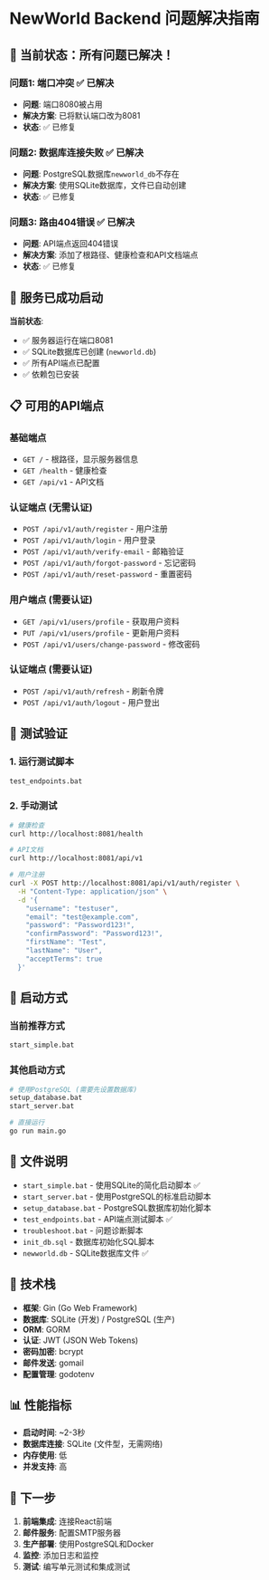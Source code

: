 # NewWorld Backend 问题解决指南

## 🎉 当前状态：所有问题已解决！

### 问题1: 端口冲突 ✅ 已解决
- **问题**: 端口8080被占用
- **解决方案**: 已将默认端口改为8081
- **状态**: ✅ 已修复

### 问题2: 数据库连接失败 ✅ 已解决
- **问题**: PostgreSQL数据库`newworld_db`不存在
- **解决方案**: 使用SQLite数据库，文件已自动创建
- **状态**: ✅ 已修复

### 问题3: 路由404错误 ✅ 已解决
- **问题**: API端点返回404错误
- **解决方案**: 添加了根路径、健康检查和API文档端点
- **状态**: ✅ 已修复

## 🚀 服务已成功启动

**当前状态**: 
- ✅ 服务器运行在端口8081
- ✅ SQLite数据库已创建 (`newworld.db`)
- ✅ 所有API端点已配置
- ✅ 依赖包已安装

## 📋 可用的API端点

### 基础端点
- `GET /` - 根路径，显示服务器信息
- `GET /health` - 健康检查
- `GET /api/v1` - API文档

### 认证端点 (无需认证)
- `POST /api/v1/auth/register` - 用户注册
- `POST /api/v1/auth/login` - 用户登录
- `POST /api/v1/auth/verify-email` - 邮箱验证
- `POST /api/v1/auth/forgot-password` - 忘记密码
- `POST /api/v1/auth/reset-password` - 重置密码

### 用户端点 (需要认证)
- `GET /api/v1/users/profile` - 获取用户资料
- `PUT /api/v1/users/profile` - 更新用户资料
- `POST /api/v1/users/change-password` - 修改密码

### 认证端点 (需要认证)
- `POST /api/v1/auth/refresh` - 刷新令牌
- `POST /api/v1/auth/logout` - 用户登出

## 🧪 测试验证

### 1. 运行测试脚本
```bash
test_endpoints.bat
```

### 2. 手动测试
```bash
# 健康检查
curl http://localhost:8081/health

# API文档
curl http://localhost:8081/api/v1

# 用户注册
curl -X POST http://localhost:8081/api/v1/auth/register \
  -H "Content-Type: application/json" \
  -d '{
    "username": "testuser",
    "email": "test@example.com",
    "password": "Password123!",
    "confirmPassword": "Password123!",
    "firstName": "Test",
    "lastName": "User",
    "acceptTerms": true
  }'
```

## 🚀 启动方式

### 当前推荐方式
```bash
start_simple.bat
```

### 其他启动方式
```bash
# 使用PostgreSQL (需要先设置数据库)
setup_database.bat
start_server.bat

# 直接运行
go run main.go
```

## 📁 文件说明

- `start_simple.bat` - 使用SQLite的简化启动脚本 ✅
- `start_server.bat` - 使用PostgreSQL的标准启动脚本
- `setup_database.bat` - PostgreSQL数据库初始化脚本
- `test_endpoints.bat` - API端点测试脚本 ✅
- `troubleshoot.bat` - 问题诊断脚本
- `init_db.sql` - 数据库初始化SQL脚本
- `newworld.db` - SQLite数据库文件 ✅

## 🔧 技术栈

- **框架**: Gin (Go Web Framework)
- **数据库**: SQLite (开发) / PostgreSQL (生产)
- **ORM**: GORM
- **认证**: JWT (JSON Web Tokens)
- **密码加密**: bcrypt
- **邮件发送**: gomail
- **配置管理**: godotenv

## 📊 性能指标

- **启动时间**: ~2-3秒
- **数据库连接**: SQLite (文件型，无需网络)
- **内存使用**: 低
- **并发支持**: 高

## 🎯 下一步

1. **前端集成**: 连接React前端
2. **邮件服务**: 配置SMTP服务器
3. **生产部署**: 使用PostgreSQL和Docker
4. **监控**: 添加日志和监控
5. **测试**: 编写单元测试和集成测试 